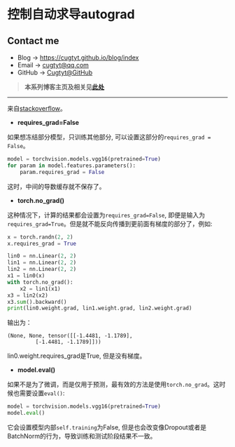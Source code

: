 # 控制自动求导autograd

## Contact me

* Blog -> <https://cugtyt.github.io/blog/index>
* Email -> <cugtyt@qq.com>
* GitHub -> [Cugtyt@GitHub](https://github.com/Cugtyt)

> **本系列博客主页及相关见**[**此处**](https://cugtyt.github.io/blog/effective-pytorch/index)

---

来自[stackoverflow](https://stackoverflow.com/questions/51748138/pytorch-how-to-set-requires-grad-false)。

* **requires_grad=False**

如果想冻结部分模型，只训练其他部分, 可以设置这部分的`requires_grad = False`。

``` python
model = torchvision.models.vgg16(pretrained=True)
for param in model.features.parameters():
    param.requires_grad = False
```

这时，中间的导数缓存就不保存了。

* **torch.no_grad()**

这种情况下，计算的结果都会设置为`requires_grad=False`, 即便是输入为`requires_grad=True`。但是就不能反向传播到更前面有梯度的部分了，例如:

``` python
x = torch.randn(2, 2)
x.requires_grad = True

lin0 = nn.Linear(2, 2)
lin1 = nn.Linear(2, 2)
lin2 = nn.Linear(2, 2)
x1 = lin0(x)
with torch.no_grad():    
    x2 = lin1(x1)
x3 = lin2(x2)
x3.sum().backward()
print(lin0.weight.grad, lin1.weight.grad, lin2.weight.grad)
```

输出为：

```
(None, None, tensor([[-1.4481, -1.1789],
         [-1.4481, -1.1789]]))
```
lin0.weight.requires_grad是True, 但是没有梯度。

* **model.eval()**

如果不是为了微调，而是仅用于预测，最有效的方法是使用`torch.no_grad`。这时候也需要设置`eval()`:

``` python
model = torchvision.models.vgg16(pretrained=True)
model.eval()
```

它会设置模型内部`self.training`为False, 但是也会改变像Dropout或者是BatchNorm的行为，导致训练和测试阶段结果不一致。

